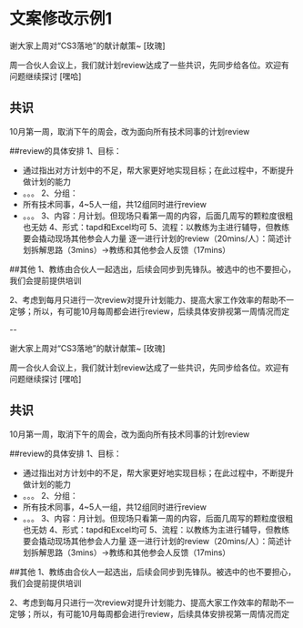 # 文案修改示例1

谢大家上周对“CS3落地”的献计献策~ [玫瑰] 

周一合伙人会议上，我们就计划review达成了一些共识，先同步给各位。欢迎有问题继续探讨 [嘿哈] 

## 共识
10月第一周，取消下午的周会，改为面向所有技术同事的计划review

##review的具体安排
1、目标：
 - 通过指出对方计划中的不足，帮大家更好地实现目标；在此过程中，不断提升做计划的能力
 - 。。。
2、分组：
 - 所有技术同事，4~5人一组，共12组同时进行review
 - 。。。
3、内容：月计划。但现场只看第一周的内容，后面几周写的颗粒度很粗也无妨
4、形式：tapd和Excel均可
5、流程：以教练为主进行辅导，但教练要会撬动现场其他参会人力量
逐一进行计划的review（20mins/人）：简述计划拆解思路（3mins）→教练和其他参会人反馈（17mins）

##其他
1、教练由合伙人一起选出，后续会同步到先锋队。被选中的也不要担心，我们会提前提供培训

2、考虑到每月只进行一次review对提升计划能力、提高大家工作效率的帮助不一定够；所以，有可能10月每周都会进行review，后续具体安排视第一周情况而定


--


谢大家上周对“CS3落地”的献计献策~ [玫瑰] 

周一合伙人会议上，我们就计划review达成了一些共识，先同步给各位。欢迎有问题继续探讨 [嘿哈] 

## 共识
10月第一周，取消下午的周会，改为面向所有技术同事的计划review

##review的具体安排
1、目标：
 - 通过指出对方计划中的不足，帮大家更好地实现目标；在此过程中，不断提升做计划的能力
 - 。。。
2、分组：
 - 所有技术同事，4~5人一组，共12组同时进行review
 - 。。。
3、内容：月计划。但现场只看第一周的内容，后面几周写的颗粒度很粗也无妨
4、形式：tapd和Excel均可
5、流程：以教练为主进行辅导，但教练要会撬动现场其他参会人力量
逐一进行计划的review（20mins/人）：简述计划拆解思路（3mins）→教练和其他参会人反馈（17mins）

##其他
1、教练由合伙人一起选出，后续会同步到先锋队。被选中的也不要担心，我们会提前提供培训

2、考虑到每月只进行一次review对提升计划能力、提高大家工作效率的帮助不一定够；所以，有可能10月每周都会进行review，后续具体安排视第一周情况而定

